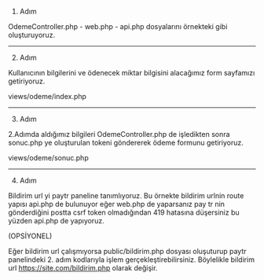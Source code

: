 1. Adım

OdemeController.php - web.php - api.php dosyalarını örnekteki gibi oluşturuyoruz.

--------------------

2. Adım

Kullanıcının bilgilerini ve ödenecek miktar bilgisini alacağımız form sayfamızı getiriyoruz.

views/odeme/index.php 

--------------------

3. Adım

2.Adımda aldığımız bilgileri OdemeController.php de işledikten sonra sonuc.php ye oluşturulan tokeni göndererek ödeme formunu getiriyoruz.


views/odeme/sonuc.php 


--------------------


4. Adım

Bildirim url yi paytr paneline tanımlıyoruz. Bu örnekte bildirim urlnin route yapısı api.php de bulunuyor eğer web.php de yaparsanız pay tr nin gönderdiğini postta csrf token olmadığından 419 hatasına düşersiniz bu yüzden api.php de yapıyoruz.



(OPSİYONEL)

Eğer bildirim url çalışmıyorsa public/bildirim.php dosyası oluşuturup paytr panelindeki 2. adım kodlarıyla işlem gerçekleştirebilirsiniz. Böylelikle bildirim url https://site.com/bildirim.php olarak değişir.



